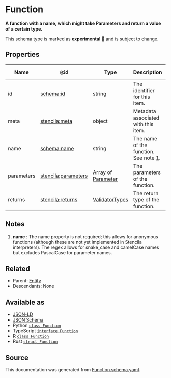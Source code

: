 # Function

**A function with a name, which might take Parameters and return a value of a certain type.**

This schema type is marked as **experimental** 🧪 and is subject to change.

## Properties

| Name       | `@id`                                                             | Type                                | Description                                     | Inherited from          |
| ---------- | ----------------------------------------------------------------- | ----------------------------------- | ----------------------------------------------- | ----------------------- |
| id         | [schema:id](https://schema.org/id)                                | string                              | The identifier for this item.                   | [Entity](Entity.md)     |
| meta       | [stencila:meta](https://schema.stenci.la/meta.jsonld)             | object                              | Metadata associated with this item.             | [Entity](Entity.md)     |
| name       | [schema:name](https://schema.org/name)                            | string                              | The name of the function. See note [1](#notes). | [Function](Function.md) |
| parameters | [stencila:parameters](https://schema.stenci.la/parameters.jsonld) | Array of [Parameter](Parameter.md)  | The parameters of the function.                 | [Function](Function.md) |
| returns    | [stencila:returns](https://schema.stenci.la/returns.jsonld)       | [ValidatorTypes](ValidatorTypes.md) | The return type of the function.                | [Function](Function.md) |

## Notes

1. **name** : The name property is not required; this allows for anonymous functions (although these are not yet implemented in Stencila interpreters). The regex allows for snake_case and camelCase names but excludes PascalCase for parameter names.

## Related

- Parent: [Entity](Entity.md)
- Descendants: None

## Available as

- [JSON-LD](https://schema.stenci.la/Function.jsonld)
- [JSON Schema](https://schema.stenci.la/v1/Function.schema.json)
- Python [`class Function`](https://stencila.github.io/schema/python/docs/types.html#schema.types.Function)
- TypeScript [`interface Function`](https://stencila.github.io/schema/ts/docs/interfaces/function.html)
- R [`class Function`](https://cran.r-project.org/web/packages/stencilaschema/stencilaschema.pdf)
- Rust [`struct Function`](https://docs.rs/stencila-schema/latest/stencila_schema/struct.Function.html)

## Source

This documentation was generated from [Function.schema.yaml](https://github.com/stencila/stencila/blob/master/schema/schema/Function.schema.yaml).
